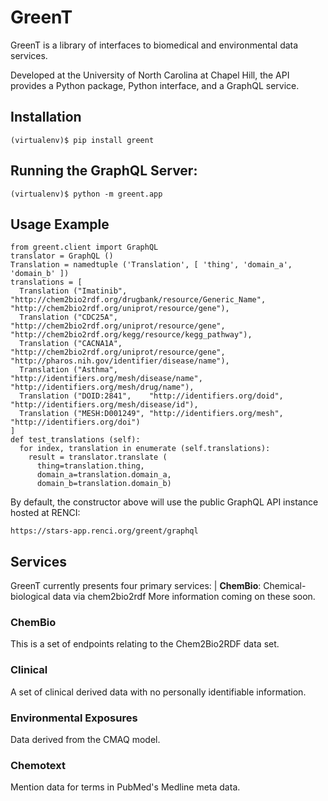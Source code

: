 # GreenT

GreenT is a library of interfaces to biomedical and environmental data services.

Developed at the University of North Carolina at Chapel Hill, the API provides a Python package, Python interface, and a GraphQL service.

## Installation

```
(virtualenv)$ pip install greent
```

## Running the GraphQL Server:
```
(virtualenv)$ python -m greent.app
```

## Usage Example

```
from greent.client import GraphQL
translator = GraphQL ()    
Translation = namedtuple ('Translation', [ 'thing', 'domain_a', 'domain_b' ])
translations = [
  Translation ("Imatinib",     "http://chem2bio2rdf.org/drugbank/resource/Generic_Name", "http://chem2bio2rdf.org/uniprot/resource/gene"),      
  Translation ("CDC25A",       "http://chem2bio2rdf.org/uniprot/resource/gene",          "http://chem2bio2rdf.org/kegg/resource/kegg_pathway"), 
  Translation ("CACNA1A",      "http://chem2bio2rdf.org/uniprot/resource/gene",          "http://pharos.nih.gov/identifier/disease/name"),      
  Translation ("Asthma",       "http://identifiers.org/mesh/disease/name",               "http://identifiers.org/mesh/drug/name"),              
  Translation ("DOID:2841",    "http://identifiers.org/doid",                            "http://identifiers.org/mesh/disease/id"),             
  Translation ("MESH:D001249", "http://identifiers.org/mesh",                            "http://identifiers.org/doi")
]
def test_translations (self):
  for index, translation in enumerate (self.translations):
    result = translator.translate (
      thing=translation.thing,
      domain_a=translation.domain_a,
      domain_b=translation.domain_b)
```

By default, the constructor above will use the public GraphQL API instance hosted at RENCI: 
```
https://stars-app.renci.org/greent/graphql
```

## Services

GreenT currently presents four primary services:
| **ChemBio**: Chemical-biological data via chem2bio2rdf
More information coming on these soon.

### ChemBio

This is a set of endpoints relating to the Chem2Bio2RDF data set.

### Clinical

A set of clinical derived data with no personally identifiable information.

### Environmental Exposures

Data derived from the CMAQ model.

### Chemotext

Mention data for terms in PubMed's Medline meta data.

